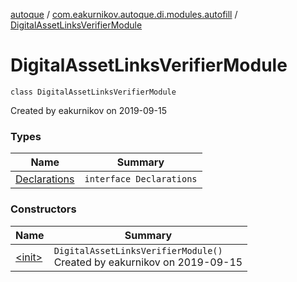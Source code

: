 [autoque](../../index.md) / [com.eakurnikov.autoque.di.modules.autofill](../index.md) / [DigitalAssetLinksVerifierModule](./index.md)

# DigitalAssetLinksVerifierModule

`class DigitalAssetLinksVerifierModule`

Created by eakurnikov on 2019-09-15

### Types

| Name | Summary |
|---|---|
| [Declarations](-declarations/index.md) | `interface Declarations` |

### Constructors

| Name | Summary |
|---|---|
| [&lt;init&gt;](-init-.md) | `DigitalAssetLinksVerifierModule()`<br>Created by eakurnikov on 2019-09-15 |

